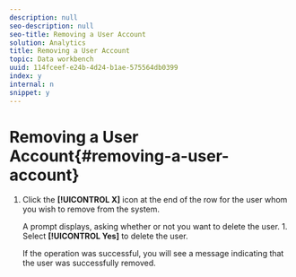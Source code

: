 ```yaml
---
description: null
seo-description: null
seo-title: Removing a User Account
solution: Analytics
title: Removing a User Account
topic: Data workbench
uuid: 114fceef-e24b-4d24-b1ae-575564db0399
index: y
internal: n
snippet: y
---
```


# Removing a User Account{#removing-a-user-account}

1. Click the **[!UICONTROL X]** icon at the end of the row for the user whom you wish to remove from the system.

   A prompt displays, asking whether or not you want to delete the user. 1. Select **[!UICONTROL Yes]** to delete the user.

   If the operation was successful, you will see a message indicating that the user was successfully removed. 
